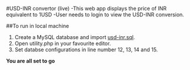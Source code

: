 #USD-INR convertor (live)
-This web app displays the price of INR equivalent to 1USD
-User needs to login to view the USD-INR conversion.

##To run in local machine
1. Create a MySQL database and import [usd-inr.sql]().
2. Open utility.php in your favourite editor.
3. Set databse configurations in line number 12, 13, 14 and 15.

**You are all set to go**